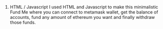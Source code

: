 1. HTML / Javascript
I used HTML and Javascript to make this minimalistic Fund Me where you can connect to metamask wallet, get the balance of accounts, fund any amount of ethereum you want and finally withdraw those funds.